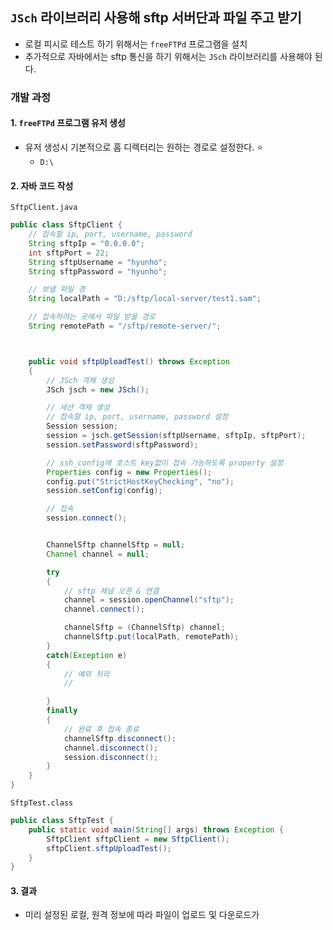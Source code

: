 ## `JSch` 라이브러리 사용해 sftp 서버단과 파일 주고 받기
- 로컬 피시로 테스트 하기 위해서는 `freeFTPd` 프로그램을 설치
- 추가적으로 자바에서는 sftp 통신을 하기 위해서는 `JSch` 라이브러리를 사용해야 된다.
### 개발 과정
#### 1. `freeFTPd` 프로그램 유저 생성
- 유저 생성시 기본적으로 홈 디렉터리는 원하는 경로로 설정한다. ⭐
  - `D:\`
#### 2. 자바 코드 작성
`SftpClient.java`

```java
public class SftpClient {
    // 접속할 ip, port, username, password
    String sftpIp = "0.0.0.0";
    int sftpPort = 22;
    String sftpUsername = "hyunho";
    String sftpPassword = "hyunho";

    // 보낼 파일 경
    String localPath = "D:/sftp/local-server/test1.sam";

    // 접속하려는 곳에서 파일 받을 경로
    String remotePath = "/sftp/remote-server/";



    public void sftpUploadTest() throws Exception
    {
        // JSch 객체 생성
        JSch jsch = new JSch();

        // 세션 객체 생성
        // 접속할 ip, port, username, password 설정
        Session session;
        session = jsch.getSession(sftpUsername, sftpIp, sftpPort);
        session.setPassword(sftpPassword);

        // ssh_config에 호스트 key없이 접속 가능하도록 property 설정
        Properties config = new Properties();
        config.put("StrictHostKeyChecking", "no");
        session.setConfig(config);

        // 접속
        session.connect();


        ChannelSftp channelSftp = null;
        Channel channel = null;

        try
        {
            // sftp 채널 오픈 & 연결
            channel = session.openChannel("sftp");
            channel.connect();

            channelSftp = (ChannelSftp) channel;
            channelSftp.put(localPath, remotePath);
        }
        catch(Exception e)
        {
            // 예외 처리
            //

        }
        finally
        {
            // 완료 후 접속 종료
            channelSftp.disconnect();
            channel.disconnect();
            session.disconnect();
        }
    }
}

```

`SftpTest.class`

```java
public class SftpTest {
    public static void main(String[] args) throws Exception {
        SftpClient sftpClient = new SftpClient();
        sftpClient.sftpUploadTest();
    }
}
```

#### 3. 결과
- 미리 설정된 로컬, 원격 정보에 따라 파일이 업로드 및 다운로드가 
